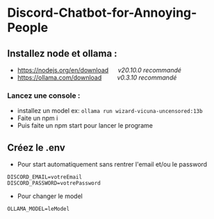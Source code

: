 # Discord-Chatbot-for-Annoying-People

## Installez node et ollama :
 - https://nodejs.org/en/download &emsp; *v20.10.0 recommandé*
 - https://ollama.com/download &emsp; &emsp;*v0.3.10 recommandé*

### Lancez une console :
 - installez un model ex: `ollama run wizard-vicuna-uncensored:13b`
 - Faite un npm i
 - Puis faite un npm start pour lancer le programe

## Créez le .env
 - Pour start automatiquement sans rentrer l'email et/ou le password
```.env
DISCORD_EMAIL=votreEmail
DISCORD_PASSWORD=votrePassword
```
 - Pour changer le model
```.env
OLLAMA_MODEL=leModel
```
